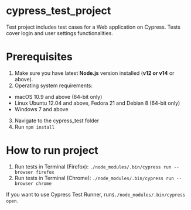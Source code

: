 # cypress_test_project
Test project includes test cases for a Web application on Cypress. Tests cover login and user settings functionalities.

# Prerequisites
1. Make sure you have latest **Node.js** version installed (**v12 or v14** or above).
2. Operating system requirements:
  - macOS 10.9 and above (64-bit only)
  - Linux Ubuntu 12.04 and above, Fedora 21 and Debian 8 (64-bit only)
  - Windows 7 and above
3. Navigate to the cypress_test folder
4. Run ```npm install```

# How to run project
1. Run tests in Terminal (Firefox): ```./node_modules/.bin/cypress run --browser firefox```
2. Run tests in Terminal (Chrome): ```./node_modules/.bin/cypress run --browser chrome```

If you want to use Cypress Test Runner, run```$./node_modules/.bin/cypress open```.
 

